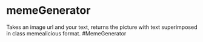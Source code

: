 # memeGenerator
Takes an image url and your text, returns the picture with text superimposed in class memealicious format.
#MemeGenerator
